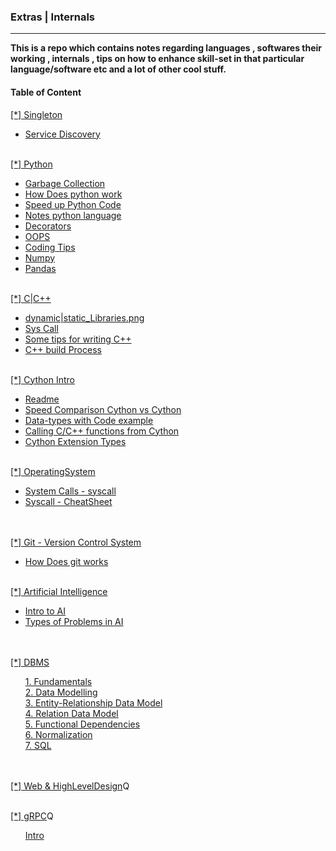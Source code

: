 <h3>Extras | Internals </h3><hr>
<b>This is a repo which contains notes regarding languages , softwares their working , internals , tips on how to enhance skill-set in that particular language/software etc and a lot of other cool stuff.</b>
  <br>
 <h4>Table of Content</h4>
<a href="./Singleton"> [*] Singleton</a>
  <ul>
    <li><a href="./Singleton/ServiceDiscovery.md "&emsp; &emsp; &emsp;>Service Discovery</a></li>
  </ul>
<br>
  <a href="./python/"> [*] Python </a>
<br>
  <ul>
  <li><a href="./python/GarbageCollection.md "&emsp; &emsp; &emsp;>Garbage Collection</a></li>
  <li><a href="./python/HowDoesItWorks.md " &emsp; &emsp; &emsp; >How Does python work</a></li>
  <li><a href="./python/SpeedUpPython.md " &emsp; &emsp; &emsp; >Speed up Python Code</a></li>
  <li><a href="./python/Notes.md " &emsp; &emsp; &emsp; >Notes python language</a></li>
  <li><a href="./python/Decorators.md " &emsp; &emsp; &emsp; >Decorators</a></li>
  <li><a href="./python/OOPS.md " &emsp; &emsp; &emsp; >OOPS</a></li>
  <li><a href="./python/CodingTips.md " &emsp; &emsp; &emsp; >Coding Tips</a></li>
  <li><a href="./python/Numpy/README.md " &emsp; &emsp; &emsp; >Numpy</a></li>
  <li><a href="./python/Pandas/README.md " &emsp; &emsp; &emsp; >Pandas</a></li>
  </ul>
<br>
   <a href="./C|C++/"> [*] C|C++ </a>
  <ul>
  <li><a href="./C|C++/dynamic|static_Libraries.png "&emsp; &emsp; &emsp;>dynamic|static_Libraries.png</a></li>
  <li><a href="./C|C++/syscall-pic.png "&emsp; &emsp; &emsp;>Sys Call</a></li>
  <li><a href="./C|C++/CPP-points.md "&emsp; &emsp; &emsp;>Some tips for writing C++</a></li>
  <li><a href="./C|C++/BuildProcess.md "&emsp; &emsp; &emsp;>C++ build Process</a></li>
  </ul>
<br>
   <a href="./Cython/"> [*] Cython Intro</a>
  <ul>
  <li><a href="./Cython/README.md "&emsp; &emsp; &emsp;>Readme</a></li>
  <li><a href="./Cython/Examples/First"&emsp; &emsp; &emsp;>Speed Comparison Cython vs Cython</a></li>
  <li><a href="./Cython/Examples/Second"&emsp; &emsp; &emsp;> Data-types with Code example</a></li>
  <li><a href="./Cython/Examples/Third"&emsp; &emsp; &emsp;> Calling C/C++ functions from Cython</a></li>
  <li><a href="./Cython/Examples/Fourth"&emsp; &emsp; &emsp;> Cython Extension Types</a></li>
  </ul>
<br>
   <a href="./OperatingSystem/"> [*] OperatingSystem</a>
  <ul>
  <li><a href="./OperatingSystem/syscall.md "&emsp; &emsp; &emsp;>System Calls - syscall</a></li>
  <li><a href="./OperatingSystem/syscallCheatSheet.md " &emsp; &emsp; &emsp; >Syscall - CheatSheet</a></li>
  </ul>
<br>

<br>
   <a href="./git/"> [*] Git - Version Control System</a>
  <ul>
  <li><a href="./git/HowDoesItWorks.md " &emsp; &emsp; &emsp; >How Does git works</a></li>
  </ul>

<br>
   <a href="./AI/"> [*] Artificial Intelligence</a>
  <ul>
  <li><a href="./AI/1.md " &emsp; &emsp; &emsp; >Intro to AI<a></li>
  <li><a href="./AI/2.md " &emsp; &emsp; &emsp; >Types of Problems in AI<a></li>
  </ul>
<br>

<br>
  <a href="./DBMS/"> [*] DBMS</a>
  <ul>
  <a href='./DBMS/1.md'> 1. Fundamentals</a><br>
  <a href='./DBMS/2.md'> 2. Data Modelling</a><br>
  <a href='./DBMS/3.md'> 3. Entity-Relationship Data Model</a><br>
  <a href='./DBMS/4.md'> 4. Relation Data Model</a><br>
  <a href='./DBMS/5.md'> 5. Functional Dependencies</a><br>
  <a href='./DBMS/6.md'> 6. Normalization</a><br>
  <a href='./DBMS/7.md'> 7. SQL</a><br>
  </ul>
<br>

<br>
   <a href="./Web\&HLD/"> [*] Web & HighLevelDesign</a>Q
  <ul>
  </ul>

<br>
   <a href="./gRPC/"> [*] gRPC</a>Q
  <ul>
  <a href='./gRPC/1.md'> Intro</a><br>
  </ul>
